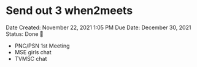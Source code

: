 # Send out 3 when2meets

Date Created: November 22, 2021 1:05 PM
Due Date: December 30, 2021
Status: Done 🙌

- PNC/PSN 1st Meeting
- MSE girls chat
- TVMSC chat